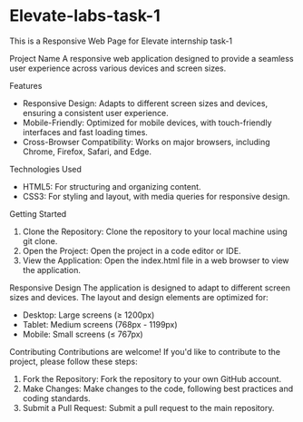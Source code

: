 # Elevate-labs-task-1
This is a Responsive Web Page for Elevate internship task-1

Project Name
A responsive web application designed to provide a seamless user experience across various devices and screen sizes.

Features
- Responsive Design: Adapts to different screen sizes and devices, ensuring a consistent user experience.
- Mobile-Friendly: Optimized for mobile devices, with touch-friendly interfaces and fast loading times.
- Cross-Browser Compatibility: Works on major browsers, including Chrome, Firefox, Safari, and Edge.

Technologies Used
- HTML5: For structuring and organizing content.
- CSS3: For styling and layout, with media queries for responsive design.

Getting Started
1. Clone the Repository: Clone the repository to your local machine using git clone.
2. Open the Project: Open the project in a code editor or IDE.
3. View the Application: Open the index.html file in a web browser to view the application.

Responsive Design
The application is designed to adapt to different screen sizes and devices. The layout and design elements are optimized for:

- Desktop: Large screens (≥ 1200px)
- Tablet: Medium screens (768px - 1199px)
- Mobile: Small screens (≤ 767px)

Contributing
Contributions are welcome! If you'd like to contribute to the project, please follow these steps:

1. Fork the Repository: Fork the repository to your own GitHub account.
2. Make Changes: Make changes to the code, following best practices and coding standards.
3. Submit a Pull Request: Submit a pull request to the main repository.


